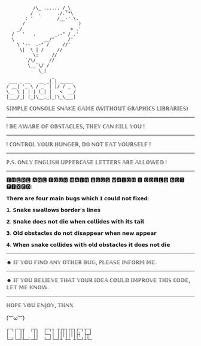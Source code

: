               /\_ ...... /_\
             /  .      ./.'*\
           : '         /__-' \.
          /                    )
        _/                  > .'
      /   '   .       _.-" / .'
      \           __/"     /'
        \ '--  .-" /     //'
         \|  \ | /     //
              \:     //
           `/\/     //
            \__`\/ / 
                \_|
                     _             
     ___ _ __   __ _| | _____ 
    / __| '_ \ / _` | |/ / _ \
    \__ \ | | | (_| |   <  __/
    |___/_| |_|\__,_|_|\_\___|


𝕊𝕀𝕄ℙ𝕃𝔼 ℂ𝕆ℕ𝕊𝕆𝕃𝔼 𝕊ℕ𝔸𝕂𝔼 𝔾𝔸𝕄𝔼 (𝕎𝕀𝕋ℍ𝕆𝕌𝕋 𝔾ℝ𝔸ℙℍ𝕀ℂ𝕊 𝕃𝕀𝔹ℝ𝔸ℝ𝕀𝔼𝕊)
___________________________________________________________________________________________________________________________________________
! 𝔹𝔼 𝔸𝕎𝔸ℝ𝔼 𝕆𝔽 𝕆𝔹𝕊𝕋𝔸ℂ𝕃𝔼𝕊, 𝕋ℍ𝔼𝕐 ℂ𝔸ℕ 𝕂𝕀𝕃𝕃 𝕐𝕆𝕌 !
___________________________________________________________________________________________________________________________________________
! ℂ𝕆ℕ𝕋ℝ𝕆𝕃 𝕐𝕆𝕌ℝ ℍ𝕌ℕ𝔾𝔼ℝ, 𝔻𝕆 ℕ𝕆𝕋 𝔼𝔸𝕋 𝕐𝕆𝕌ℝ𝕊𝔼𝕃𝔽 !
___________________________________________________________________________________________________________________________________________
ℙ.𝕊. 𝕆ℕ𝕃𝕐 𝔼ℕ𝔾𝕃𝕀𝕊ℍ 𝕌ℙℙ𝔼ℝℂ𝔸𝕊𝔼 𝕃𝔼𝕋𝕋𝔼ℝ𝕊 𝔸ℝ𝔼 𝔸𝕃𝕃𝕆𝕎𝔼𝔻 !
___________________________________________________________________________________________________________________________________________
🆃🅷🅴🆁🅴 🅰🆁🅴 🅵🅾🆄🆁 🅼🅰🅸🅽 🅱🆄🅶🆂 🆆🅷🅸🅲🅷 🅸 🅲🅾🆄🅻🅳 🅽🅾🆃 🅵🅸🆇🅴🅳:

𝗧𝗵𝗲𝗿𝗲 𝗮𝗿𝗲 𝗳𝗼𝘂𝗿 𝗺𝗮𝗶𝗻 𝗯𝘂𝗴𝘀 𝘄𝗵𝗶𝗰𝗵 𝗜 𝗰𝗼𝘂𝗹𝗱 𝗻𝗼𝘁 𝗳𝗶𝘅𝗲𝗱:

𝟭. 𝗦𝗻𝗮𝗸𝗲 𝘀𝘄𝗮𝗹𝗹𝗼𝘄𝘀 𝗯𝗼𝗿𝗱𝗲𝗿'𝘀 𝗹𝗶𝗻𝗲𝘀

𝟮. 𝗦𝗻𝗮𝗸𝗲 𝗱𝗼𝗲𝘀 𝗻𝗼𝘁 𝗱𝗶𝗲 𝘄𝗵𝗲𝗻 𝗰𝗼𝗹𝗹𝗶𝗱𝗲𝘀 𝘄𝗶𝘁𝗵 𝗶𝘁𝘀 𝘁𝗮𝗶𝗹

𝟯. 𝗢𝗹𝗱 𝗼𝗯𝘀𝘁𝗮𝗰𝗹𝗲𝘀 𝗱𝗼 𝗻𝗼𝘁 𝗱𝗶𝘀𝗮𝗽𝗽𝗲𝗮𝗿 𝘄𝗵𝗲𝗻 𝗻𝗲𝘄 𝗮𝗽𝗽𝗲𝗮𝗿

𝟰. 𝗪𝗵𝗲𝗻 𝘀𝗻𝗮𝗸𝗲 𝗰𝗼𝗹𝗹𝗶𝗱𝗲𝘀 𝘄𝗶𝘁𝗵 𝗼𝗹𝗱 𝗼𝗯𝘀𝘁𝗮𝗰𝗹𝗲𝘀 𝗶𝘁 𝗱𝗼𝗲𝘀 𝗻𝗼𝘁 𝗱𝗶𝗲

____________________________________________________________________________________________________________________________________________
☻ 𝕀𝔽 𝕐𝕆𝕌 𝔽𝕀ℕ𝔻 𝔸ℕ𝕐 𝕆𝕋ℍ𝔼ℝ 𝔹𝕌𝔾, ℙ𝕃𝔼𝔸𝕊𝔼 𝕀ℕ𝔽𝕆ℝ𝕄 𝕄𝔼.
___________________________________________________________________________________________________________________________________________

☻ 𝕀𝔽 𝕐𝕆𝕌 𝔹𝔼𝕃𝕀𝔼𝕍𝔼 𝕋ℍ𝔸𝕋 𝕐𝕆𝕌ℝ 𝕀𝔻𝔼𝔸 ℂ𝕆𝕌𝕃𝔻 𝕀𝕄ℙℝ𝕆𝕍𝔼 𝕋ℍ𝕀𝕊 ℂ𝕆𝔻𝔼, 𝕃𝔼𝕋 𝕄𝔼 𝕂ℕ𝕆𝕎.
___________________________________________________________________________________________________________________________________________

ℍ𝕆ℙ𝔼 𝕐𝕆𝕌 𝔼ℕ𝕁𝕆𝕐, 𝕋ℍℕ𝕏

(︶ω︶)

    ┌─┐┌─┐┬  ┌┬┐  ┌─┐┬ ┬┌┬┐┌┬┐┌─┐┬─┐
    │  │ ││   ││  └─┐│ │││││││├┤ ├┬┘        
    └─┘└─┘┴─┘─┴┘  └─┘└─┘┴ ┴┴ ┴└─┘┴└─
